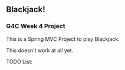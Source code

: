 ## Blackjack!

### G4C Week 4 Project

This is a Spring MVC Project to play Blackjack. 

This doesn't work at all yet. 

TODO List:

